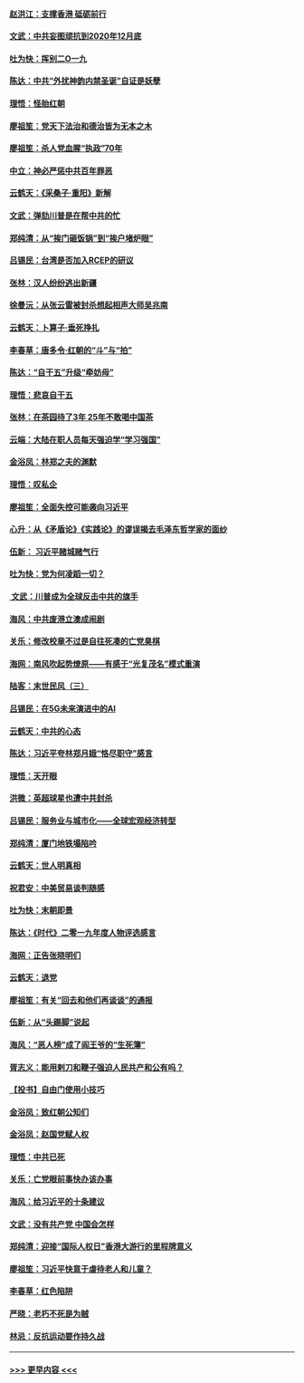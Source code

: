 #### [赵洪江：支撑香港 砥砺前行](../pages/nsc993/n11748482.md?t=12271544) 
#### [文武：中共妄图顽抗到2020年12月底](../pages/nsc993/n11748446.md?t=12271544) 
#### [吐为快：挥别二O一九](../pages/nsc993/n11748411.md?t=12271544) 
#### [陈达：中共“外扰神韵内禁圣诞”自证是妖孽](../pages/nsc993/n11748226.md?t=12271544) 
#### [理悟：怪胎红朝](../pages/nsc993/n11748206.md?t=12271544) 
#### [廖祖笙：党天下法治和德治皆为无本之木](../pages/nsc993/n11748135.md?t=12271544) 
#### [廖祖笙：杀人党血腥“执政”70年](../pages/nsc993/n11745144.md?t=12271544) 
#### [中立：神必严惩中共百年罪恶](../pages/nsc993/n11744970.md?t=12271544) 
#### [云鹤天：《采桑子‧重阳》新解](../pages/nsc993/n11744948.md?t=12271544) 
#### [文武：弹劾川普是在帮中共的忙](../pages/nsc993/n11744758.md?t=12271544) 
#### [郑纯清：从“挨门砸饭锅”到“挨户堵炉眼”](../pages/nsc993/n11744745.md?t=12271544) 
#### [吕锡民：台湾是否加入RCEP的研议](../pages/nsc993/n11744701.md?t=12271544) 
#### [张林：汉人纷纷逃出新疆](../pages/nsc993/n11743530.md?t=12271544) 
#### [徐曼沅：从张云雷被封杀想起相声大师吴兆南](../pages/nsc993/n11741816.md?t=12271544) 
#### [云鹤天：卜算子‧垂死挣扎](../pages/nsc993/n11739956.md?t=12271544) 
#### [李春草：唐多令‧红朝的“斗”与“拍”](../pages/nsc993/n11739830.md?t=12271544) 
#### [陈达：“自干五”升级“牵妨母”](../pages/nsc993/n11739724.md?t=12271544) 
#### [理悟：悲哀自干五](../pages/nsc993/n11739547.md?t=12271544) 
#### [张林：在茶园待了3年 25年不敢喝中国茶](../pages/nsc993/n11739240.md?t=12271544) 
#### [云端：大陆在职人员每天强迫学“学习强国”](../pages/nsc993/n11738735.md?t=12271544) 
#### [金浴凤：林郑之夫的渊默](../pages/nsc993/n11737735.md?t=12271544) 
#### [理悟：叹私企](../pages/nsc993/n11737715.md?t=12271544) 
#### [廖祖笙：全面失控可能袭向习近平](../pages/nsc993/n11737704.md?t=12271544) 
#### [心升：从《矛盾论》《实践论》的谬误揭去毛泽东哲学家的面纱](../pages/nsc993/n11736962.md?t=12271544) 
#### [伍新： 习近平赌城赌气行](../pages/nsc993/n11736929.md?t=12271544) 
#### [吐为快：党为何凌蹈一切？](../pages/nsc993/n11736915.md?t=12271544) 
#### [ 文武：川普成为全球反击中共的旗手](../pages/nsc993/n11736882.md?t=12271544) 
#### [海风：中共废港立澳成闹剧](../pages/nsc993/n11735857.md?t=12271544) 
#### [关乐：修改校章不过是自往死凑的亡党臭棋](../pages/nsc993/n11735097.md?t=12271544) 
#### [海网：南风吹起势燎原——有感于“光复茂名”模式重演](../pages/nsc993/n11732308.md?t=12271544) 
#### [陆客：末世民风（三）](../pages/nsc993/n11732211.md?t=12271544) 
#### [吕锡民：在5G未来演进中的AI](../pages/nsc993/n11730010.md?t=12271544) 
#### [云鹤天：中共的心态](../pages/nsc993/n11729906.md?t=12271544) 
#### [陈达：习近平夸林郑月娥“恪尽职守”感言](../pages/nsc993/n11729881.md?t=12271544) 
#### [理悟：天开眼](../pages/nsc993/n11729699.md?t=12271544) 
#### [洪微：英超球星也遭中共封杀](../pages/nsc993/n11727243.md?t=12271544) 
#### [吕锡民：服务业与城市化——全球宏观经济转型](../pages/nsc993/n11725845.md?t=12271544) 
#### [郑纯清：厦门地铁塌陷吟](../pages/nsc993/n11725813.md?t=12271544) 
#### [云鹤天：世人明真相](../pages/nsc993/n11725621.md?t=12271544) 
#### [祝君安：中美贸易谈判随感](../pages/nsc993/n11725609.md?t=12271544) 
#### [吐为快：末朝即景](../pages/nsc993/n11723365.md?t=12271544) 
#### [陈达：《时代》二零一九年度人物评选感言](../pages/nsc993/n11723337.md?t=12271544) 
#### [海网：正告张晓明们](../pages/nsc993/n11723228.md?t=12271544) 
#### [云鹤天：退党](../pages/nsc993/n11723056.md?t=12271544) 
#### [廖祖笙：有关“回去和他们再谈谈”的通报](../pages/nsc993/n11722442.md?t=12271544) 
#### [伍新：从“头踢脚”说起](../pages/nsc993/n11722429.md?t=12271544) 
#### [海风：“恶人榜”成了阎王爷的“生死簿”](../pages/nsc993/n11722272.md?t=12271544) 
#### [胥志义：能用剌刀和鞭子强迫人民共产和公有吗？](../pages/nsc993/n11720569.md?t=12271544) 
#### [【投书】自由门使用小技巧](../pages/nsc993/n11720180.md?t=12271544) 
#### [金浴凤：致红朝公知们](../pages/nsc993/n11720563.md?t=12271544) 
#### [金浴凤：赵国党赋人权](../pages/nsc993/n11720533.md?t=12271544) 
#### [理悟：中共已死](../pages/nsc993/n11720233.md?t=12271544) 
#### [关乐：亡党眼前事快办该办事](../pages/nsc993/n11719160.md?t=12271544) 
#### [海风：给习近平的十条建议](../pages/nsc993/n11717616.md?t=12271544) 
#### [文武：没有共产党 中国会怎样](../pages/nsc993/n11717584.md?t=12271544) 
#### [郑纯清：迎接“国际人权日”香港大游行的里程牌意义](../pages/nsc993/n11717417.md?t=12271544) 
#### [廖祖笙：习近平快意于虐待老人和儿童？](../pages/nsc993/n11715313.md?t=12271544) 
#### [李春草：红色陷阱](../pages/nsc993/n11715029.md?t=12271544) 
#### [严晓：老朽不死是为贼](../pages/nsc993/n11712910.md?t=12271544) 
#### [林忌：反抗运动要作持久战](../pages/nsc993/n11712623.md?t=12271544) 

----
#### [ >>> 更早内容 <<< ](../indexes/nsc993-earlier.md)
